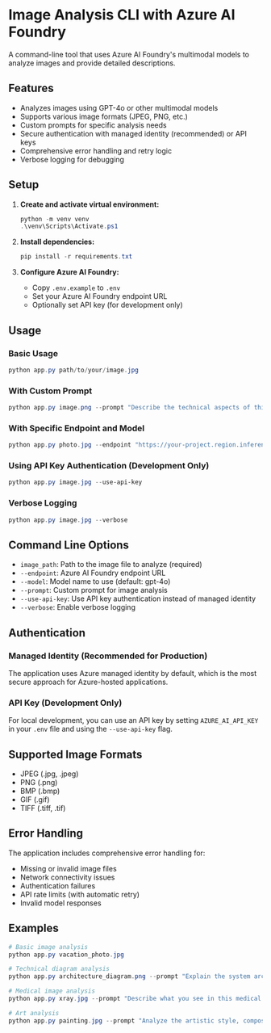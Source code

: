 # Image Analysis CLI with Azure AI Foundry

A command-line tool that uses Azure AI Foundry's multimodal models to analyze images and provide detailed descriptions.

## Features

- Analyzes images using GPT-4o or other multimodal models
- Supports various image formats (JPEG, PNG, etc.)
- Custom prompts for specific analysis needs
- Secure authentication with managed identity (recommended) or API keys
- Comprehensive error handling and retry logic
- Verbose logging for debugging

## Setup

1. **Create and activate virtual environment:**
   ```powershell
   python -m venv venv
   .\venv\Scripts\Activate.ps1
   ```

2. **Install dependencies:**
   ```powershell
   pip install -r requirements.txt
   ```

3. **Configure Azure AI Foundry:**
   - Copy `.env.example` to `.env`
   - Set your Azure AI Foundry endpoint URL
   - Optionally set API key (for development only)

## Usage

### Basic Usage
```powershell
python app.py path/to/your/image.jpg
```

### With Custom Prompt
```powershell
python app.py image.png --prompt "Describe the technical aspects of this diagram"
```

### With Specific Endpoint and Model
```powershell
python app.py photo.jpg --endpoint "https://your-project.region.inference.ai.azure.com" --model "gpt-4o"
```

### Using API Key Authentication (Development Only)
```powershell
python app.py image.jpg --use-api-key
```

### Verbose Logging
```powershell
python app.py image.jpg --verbose
```

## Command Line Options

- `image_path`: Path to the image file to analyze (required)
- `--endpoint`: Azure AI Foundry endpoint URL
- `--model`: Model name to use (default: gpt-4o)
- `--prompt`: Custom prompt for image analysis
- `--use-api-key`: Use API key authentication instead of managed identity
- `--verbose`: Enable verbose logging

## Authentication

### Managed Identity (Recommended for Production)
The application uses Azure managed identity by default, which is the most secure approach for Azure-hosted applications.

### API Key (Development Only)
For local development, you can use an API key by setting `AZURE_AI_API_KEY` in your `.env` file and using the `--use-api-key` flag.

## Supported Image Formats

- JPEG (.jpg, .jpeg)
- PNG (.png)
- BMP (.bmp)
- GIF (.gif)
- TIFF (.tiff, .tif)

## Error Handling

The application includes comprehensive error handling for:
- Missing or invalid image files
- Network connectivity issues
- Authentication failures
- API rate limits (with automatic retry)
- Invalid model responses

## Examples

```powershell
# Basic image analysis
python app.py vacation_photo.jpg

# Technical diagram analysis
python app.py architecture_diagram.png --prompt "Explain the system architecture shown in this diagram"

# Medical image analysis
python app.py xray.jpg --prompt "Describe what you see in this medical image"

# Art analysis
python app.py painting.jpg --prompt "Analyze the artistic style, composition, and color palette"
```
